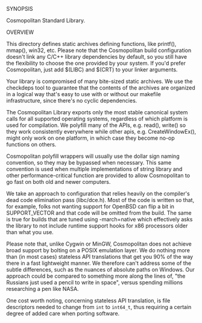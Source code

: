 SYNOPSIS

  Cosmopolitan Standard Library.

OVERVIEW

  This directory defines static archives defining functions, like
  printf(), mmap(), win32, etc. Please note that the Cosmopolitan
  build configuration doesn't link any C/C++ library dependencies
  by default, so you still have the flexibility to choose the one
  provided by your system. If you'd prefer Cosmopolitan, just add
  $(LIBC) and $(CRT) to your linker arguments.

  Your library is compromised of many bite-sized static archives.
  We use the checkdeps tool to guarantee that the contents of the
  archives are organized in a logical way that's easy to use with
  or without our makefile infrastructure, since there's no cyclic
  dependencies.

  The Cosmopolitan Library exports only the most stable canonical
  system calls for all supported operating systems, regardless of
  which platform is used for compilation. We polyfill many of the
  APIs, e.g. read(), write() so they work consistently everywhere
  while other apis, e.g. CreateWindowEx(), might only work on one
  platform, in which case they become no-op functions on others.

  Cosmopolitan polyfill wrappers will usually use the dollar sign
  naming convention, so they may be bypassed when necessary. This
  same convention is used when multiple implementations of string
  library and other performance-critical function are provided to
  allow Cosmopolitan to go fast on both old and newer computers.

  We take an approach to configuration that relies heavily on the
  compiler's dead code elimination pass (libc/dce.h). Most of the
  code is written so that, for example, folks not wanting support
  for OpenBSD can flip a bit in SUPPORT_VECTOR and that code will
  be omitted from the build. The same is true for builds that are
  tuned using -march=native which effectively asks the library to
  not include runtime support hooks for x86 processors older than
  what you use.

  Please note that, unlike Cygwin or MinGW, Cosmopolitan does not
  achieve broad support by bolting on a POSIX emulation layer. We
  do nothing more than (in most cases) stateless API translations
  that get you 90% of the way there in a fast lightweight manner.
  We therefore can't address some of the subtle differences, such
  as the nuances of absolute paths on Windows. Our approach could
  be compared to something more along the lines of, "the Russians
  just used a pencil to write in space", versus spending millions
  researching a pen like NASA.

  One cost worth noting, concerning stateless API translation, is
  file descriptors needed to change from `int` to `int64_t`, thus
  requiring a certain degree of added care when porting software.
